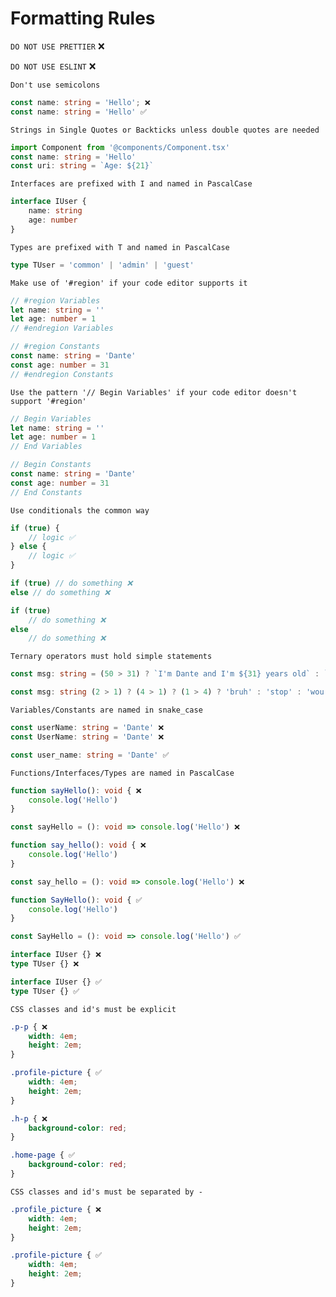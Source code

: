 # Formatting Rules

`DO NOT USE PRETTIER` ❌

`DO NOT USE ESLINT` ❌

`Don't use semicolons`
```TypeScript
const name: string = 'Hello'; ❌
const name: string = 'Hello' ✅
```

`Strings in Single Quotes or Backticks unless double quotes are needed`
```TypeScript
import Component from '@components/Component.tsx'
const name: string = 'Hello'
const uri: string = `Age: ${21}`
```

`Interfaces are prefixed with I and named in PascalCase`
```TypeScript
interface IUser {
    name: string
    age: number
}
```

`Types are prefixed with T and named in PascalCase`
```TypeScript
type TUser = 'common' | 'admin' | 'guest'
```

```Make use of '#region' if your code editor supports it```
```TypeScript
// #region Variables
let name: string = ''
let age: number = 1
// #endregion Variables

// #region Constants
const name: string = 'Dante'
const age: number = 31
// #endregion Constants
```

`Use the pattern '// Begin Variables' if your code editor doesn't support '#region'`
```TypeScript
// Begin Variables
let name: string = ''
let age: number = 1
// End Variables

// Begin Constants
const name: string = 'Dante'
const age: number = 31
// End Constants
```

`Use conditionals the common way`
```TypeScript
if (true) { 
    // logic ✅
} else {
    // logic ✅
}

if (true) // do something ❌
else // do something ❌

if (true)
    // do something ❌
else 
    // do something ❌
```

`Ternary operators must hold simple statements`
```TypeScript
const msg: string = (50 > 31) ? `I'm Dante and I'm ${31} years old` : `I'm Vergil and I'm ${31} years old` ✅

const msg: string (2 > 1) ? (4 > 1) ? (1 > 4) ? 'bruh' : 'stop' : 'wou' : (10 < 2) ? 'no' : 'omg' ❌
```

`Variables/Constants are named in snake_case`
```TypeScript
const userName: string = 'Dante' ❌
const UserName: string = 'Dante' ❌

const user_name: string = 'Dante' ✅
```

`Functions/Interfaces/Types are named in PascalCase`
```TypeScript
function sayHello(): void { ❌
    console.log('Hello')
}

const sayHello = (): void => console.log('Hello') ❌

function say_hello(): void { ❌
    console.log('Hello')
}

const say_hello = (): void => console.log('Hello') ❌

function SayHello(): void { ✅
    console.log('Hello')
}

const SayHello = (): void => console.log('Hello') ✅

interface IUser {} ❌
type TUser {} ❌

interface IUser {} ✅
type TUser {} ✅
```


`CSS classes and id's must be explicit`
```CSS
.p-p { ❌
    width: 4em;
    height: 2em;
}

.profile-picture { ✅
    width: 4em;
    height: 2em;
}

.h-p { ❌
    background-color: red;
}

.home-page { ✅
    background-color: red;
}
```

`CSS classes and id's must be separated by -`
```CSS
.profile_picture { ❌
    width: 4em;
    height: 2em;
}

.profile-picture { ✅
    width: 4em;
    height: 2em;
}
```